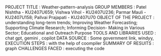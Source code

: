 PROJECT TITLE : Weather-pattern-analysis
GROUP MEMBERS : Patel Nishtha - KU2407U659; Vishwa Vihol - KU2407U236; Parmar Mauli -  KU2407U158; Pallvai Prajapati - KU2407U70
OBJECT OF THE PROJECT : understanding long-term trends; Improving Weather Forecasting; Supporting Climate Research; Informing Decision- Making in Various Sector; Educational and Outreach Purpose
TOOLS AND LIBRARIES USED : chat gpt, gemini , copilot
DATA SOURCE : Some government link, windyy,
EXECUTION STEPS : with the help of coompiler
SUMMARY OF RESUlTS : graph
CHALLENGES FACED : executing the code
